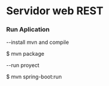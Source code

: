 
# Servidor web REST

### Run Aplication

--install mvn and compile

$ mvn package

--run proyect

$ mvn spring-boot:run

